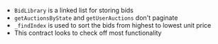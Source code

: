 - `BidLibrary` is a linked list for storing bids
- `getAuctionsByState` and `getUserAuctions` don't paginate
- `_findIndex` is used to sort the bids from highest to lowest unit price
- This contract looks to check off most functionality